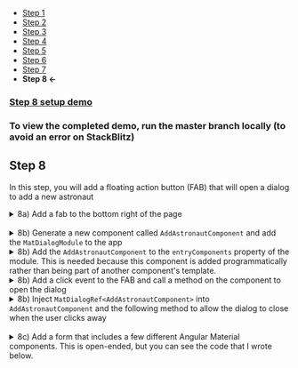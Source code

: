 * [Step 1](./step_1.md)
* [Step 2](./step_2.md)
* [Step 3](./step_3.md)
* [Step 4](./step_4.md)
* [Step 5](./step_5.md)
* [Step 6](./step_6.md)
* [Step 7](./step_7.md)
* **Step 8 <-**

### [Step 8 setup demo](https://stackblitz.com/github/rnocc/blast-off-with-am/tree/step-7)
### **To view the completed demo,** run the master branch locally (to avoid an error on StackBlitz)

## Step 8

In this step, you will add a floating action button (FAB) that will open a dialog to add a new astronaut

<details><summary>8a) Add a fab to the bottom right of the page</summary>

`app.component.html`

```html
<mat-sidenav-content>
...
</mat-sidenav-content>
<button mat-fab aria-label="Add an astronaut"><mat-icon>add</mat-icon></button>
```
`app.component.css`

```css
[mat-fab] {
  position: fixed;
  bottom: 50px;
  right: 50px;
  z-index: 10;
}
```
</details>
<br/>
<details><summary>8b) Generate a new component called <code>AddAstronautComponent</code> and add the <code>MatDialogModule</code> to the app</summary>

```ts
import { MatDialogModule } from '@angular/material/dialog';

@NgModule({
  ...
  imports: [
    ...
    MatDialogModule
  ],
  ...
})
```
</details>

<details><summary>8b) Add the <code>AddAstronautComponent</code> to the <code>entryComponents</code> property of the module. This is needed because this component is added programmatically rather than being part of another component's template.</summary>

```ts
@NgModule({
  ...
  entryComponents: [AddAstronautComponent]
  ...
})
```
</details>

<details><summary>8b) Add a click event to the FAB and call a method on the component to open the dialog
</summary>

`app.component.html`
```html
<button mat-fab (click)="addAstronaut()"><mat-icon>add</mat-icon></button>
```
`app.component.ts`
```ts
import { MatDialog } from '@angular/material/dialog';
import { AddAstronautComponent } from './add-astronaut/add-astronaut.component';

constructor(astronautService: AstronautService, private dialog: MatDialog) {

addAstronaut() {
  this.dialog.open(AddAstronautComponent, {
    width: '500px',
    ariaLabel: 'Add an astronaut'
  });
}
```
</details>

<details><summary>8b) Inject <code>MatDialogRef&lt;AddAstronautComponent&gt;</code> into <code>AddAstronautComponent</code> and the following method to allow the dialog to close when the user clicks away</summary>

```ts
  constructor(private dialogRef: MatDialogRef<AddAstronautComponent>) { }

  close(): void {
    this.dialogRef.close();
  }
```
</details>
<br/>
<details><summary>8c) Add a form that includes a few different Angular Material components. This is open-ended, but you can see the code that I wrote below.</summary>

`app.module.ts`
```ts
  import { MatRadioModule } from '@angular/material/radio';
  import { MatDatepickerModule } from '@angular/material/datepicker';
  import { MatNativeDateModule } from '@angular/material';
  import { MatSelectModule  } from '@angular/material/select';

  import { ReactiveFormsModule } from '@angular/forms';

  @NgModule({
    ...
    imports: [
      ...
      MatRadioModule,
      MatDatepickerModule,
      MatNativeDateModule,
      MatSelectModule,

      ReactiveFormsModule,
    ],
    ...
  })
```
`add-astronaut.component.ts`
```ts 

import { Validators, FormGroup, FormBuilder } from '@angular/forms';
import { AstronautService } from '../astronaut.service';
import { Observable } from 'rxjs';
import { Option } from '../types';
import { map } from 'rxjs/operators';

export class AddAstronautComponent {
  astronaut: FormGroup;
  undergraduateMajors: Observable<Option[]>;

  constructor(
    private dialogRef: MatDialogRef<AddAstronautComponent>,
    fb: FormBuilder,
    astronautService: AstronautService
  ) {
    this.astronaut = fb.group({
      firstName: ['', Validators.required],
      lastName: ['', Validators.required],
      middleInitial: ['', Validators.maxLength(1)],
      active: [true],
      birthdate: ['', Validators.required],
      undergraduateMajor: ['', Validators.required]
    });
    this.undergraduateMajors = astronautService.filters.pipe(
      map(filters => filters.find(f => f.category === 'undergraduateMajor')),
      map(filter => filter.options),
    );
  }

  saveAstronaut() {
    // Save to backend
    // Display new astronaut
    console.log(this.astronaut.value);
    this.close();
  }

}
```

`add-astronaut.component.html`
```html 
<h2>Add astronaut</h2>
<form [formGroup]="astronaut" (ngSubmit)="saveAstronaut()">
  <mat-form-field>
    <input matInput required placeholder="First name" type="text" formControlName="firstName">
  </mat-form-field>
  <mat-form-field>
    <input matInput required placeholder="Last name" type="text" formControlName="lastName">
  </mat-form-field>
  <mat-form-field>
    <input maxLength="1" matInput placeholder="Middle initial" type="text" formControlName="middleInitial">
  </mat-form-field>
  <mat-radio-group formControlName="active">
    <mat-radio-button [value]="true" name="active">
      Active
    </mat-radio-button>
    <mat-radio-button [value]="false" name="active">
      Inactive
    </mat-radio-button>
  </mat-radio-group>
  <mat-form-field>
    <input matInput required [matDatepicker]="picker" placeholder="Birthdate" formControlName="birthdate">
    <mat-datepicker-toggle matSuffix [for]="picker"></mat-datepicker-toggle>
    <mat-datepicker #picker></mat-datepicker>
  </mat-form-field>
  <mat-form-field>
    <mat-label>Undergraduate major</mat-label>
    <select matNativeControl required formControlName="undergraduateMajor">
      <option *ngFor="let major of (undergraduateMajors | async)" [value]="major">
        {{ major }}
      </option>
    </select>
  </mat-form-field>
  <button mat-raised-button [disabled]="!astronaut.valid" [class.disabled]="!astronaut.valid">Save</button>
  <button mat-button type="button" (click)="close()">Cancel</button>
</form>
```

`add-astronaut.component.css`
```css
mat-form-field {
  width: 100%;
}

mat-radio-button {
  margin-right: 1.25em;
}

mat-radio-button {
  padding-bottom: .75em;
}

mat-select {
  padding-bottom: 1.25em;
}
```

</details>
